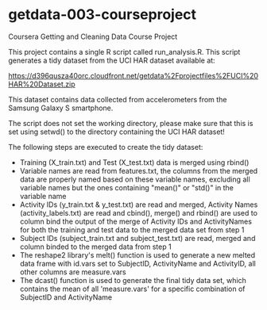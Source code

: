 getdata-003-courseproject
=========================

Coursera Getting and Cleaning Data Course Project

This project contains a single R script called run_analysis.R. This script
generates a tidy dataset from the UCI HAR dataset available at:

https://d396qusza40orc.cloudfront.net/getdata%2Fprojectfiles%2FUCI%20HAR%20Dataset.zip

This dataset contains data collected from accelerometers from the Samsung Galaxy S
smartphone.

The script does not set the working directory, please make sure that this is
set using setwd() to the directory containing the UCI HAR dataset!

The following steps are executed to create the tidy dataset:

* Training (X_train.txt) and Test (X_test.txt) data is merged using rbind()
* Variable names are read from features.txt, the columns from the merged data
are properly named based on these variable names, excluding all variable names
but the ones containing "mean()" or "std()" in the variable name
* Activity IDs (y_train.txt & y_test.txt) are read and merged, Activity Names
(activity_labels.txt) are read and cbind(), merge()
and rbind() are used to column bind the output of the merge of Activity IDs and
ActivityNames for both the training and test data to the merged data set from
step 1
* Subject IDs (subject_train.txt and subject_test.txt) are read, merged and
column binded to the merged data from step 1
* The reshape2 library's melt() function is used to generate a new melted data
frame with id.vars set to SubjectID, ActivityName and ActivityID, all other
columns are measure.vars
* The dcast() function is used to generate the final tidy data set, which contains
the mean of all 'measure.vars' for a specific combination of SubjectID and
ActivityName
